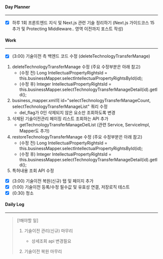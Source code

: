 
#### Day Planner
---
- [x] 하루 1회 프론트엔드 지식 및 Next.js 관련 기술 정리하기 (Next.js 가이드코스 15 추가 및 Protecting Middleware.. 영역 이전까지 포스트 작성)


#### Work
---
- [x] (3:00) 기술이전 측 백엔드 코드 수정 (deleteTechnologyTransferManage)
1. deleteTechnologyTransferManage 수정 (주요 수정부분은 아래 참고)
	- (수정 전) Long IntellectualPropertyRightsId = this.businessMapper.selectIntellectualPropertyRightsById(id); 
	- (수정 후) Integer IntellectualPropertyRightsId = this.businessMapper.selectTechnologyTransferManageDetail(id).getId();
2.  business_mapper.xml의 id="selectTechnologyTransferManageCount, selectTechnologyTransferManageList" 쿼리 수정
	- del_flag가 0인 삭제되지 않은 요소만 조회하도록 변경 
3. 삭제된 기술이전관리 페이징 리스트 조회하는 API 추가
	- getTechnologyTransferManageDelList (관련 Service, ServiceImpl, Mapper도 추가) 
4. restoreTechnologyTransferManage 수정 (주요 수정부분은 아래 참고)
	- (수정 전) Long IntellectualPropertyRightsId = this.businessMapper.selectIntellectualPropertyRightsById(id); 
	- (수정 후) Integer IntellectualPropertyRightsId = this.businessMapper.selectTechnologyTransferManageDetail(id).getId();
5. 특허내용 조회 API 수정

- [x] (3:00) 기술이전 복원(신규) 탭 및 페이지 추가  
- [x] (1:00) 기술이전 등록/수정 필수값 및 유효성 연결, 저장로직 테스트
- [x] (0:30) 청소

#### Daily Log
---
> [!해야할 일]
> 1. 기술이전 관리(신규) 마무리
>     - 상세조회 api 변경필요
>    
> 2. 기술이전 복원 마무리

